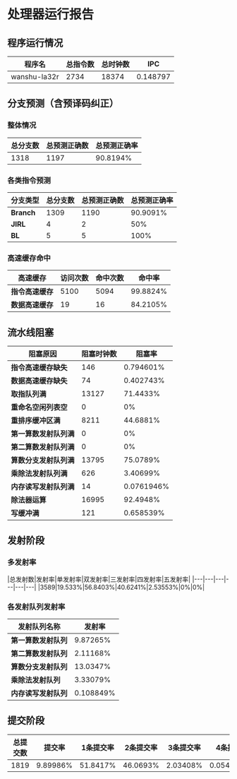 # 处理器运行报告
## 程序运行情况
|程序名|总指令数|总时钟数|IPC|
|---|---|---|---|
|wanshu-la32r|2734|18374|0.148797|

## 分支预测（含预译码纠正）
### 整体情况
|总分支数|总预测正确数|总预测正确率|
|---|---|---|
|1318|1197|90.8194%|

### 各类指令预测
|分支类型|总分支数|总预测正确数|总预测正确率|
|---|---|---|---|
|**Branch**| 1309 | 1190 | 90.9091%|
|**JIRL**| 4 | 2 | 50%|
|**BL**| 5 | 5 | 100%|

### 高速缓存命中
|高速缓存|访问次数|命中次数|命中率|
|---|---|---|---|
|**指令高速缓存**| 5100 | 5094 | 99.8824%|
|**数据高速缓存**| 19 | 16 | 84.2105%|
## 流水线阻塞
|阻塞原因|阻塞时钟数|阻塞率|
|---|---|---|
|**指令高速缓存缺失**| 146 | 0.794601%|
|**数据高速缓存缺失**| 74 | 0.402743%|
|**取指队列满**| 13127 | 71.4433%|
|**重命名空闲列表空**|0 | 0%|
|**重排序缓冲区满**|8211 | 44.6881%|
|**第一算数发射队列满**|0 | 0%|
|**第二算数发射队列满**|0 | 0%|
|**算数分支发射队列满**|13795 | 75.0789%|
|**乘除法发射队列满**|626 | 3.40699%|
|**内存读写发射队列满**|14 | 0.0761946%|
|**除法器运算**|16995 | 92.4948%|
|**写缓冲满**|121 | 0.658539%|

## 发射阶段
### 多发射率
|总发射数|发射率|单发射率|双发射率|三发射率|四发射率|五发射率|
|---|---|---|---|---|---|
|3589|19.533%|56.8403%|40.6241%|2.53553%|0%|0%|

### 各发射队列发射率
|发射队列名称|发射率|
|---|---|
|**第一算数发射队列**|9.87265%|
|**第二算数发射队列**|2.11168%|
|**算数分支发射队列**|13.0347%|
|**乘除法发射队列**|3.33079%|
|**内存读写发射队列**|0.108849%|

## 提交阶段
|总提交数|提交率|1条提交率|2条提交率|3条提交率|4条提交率|
|---|---|---|---|---|---|
|1819|9.89986%|51.8417%|46.0693%|2.03408%|0.0549753%|
